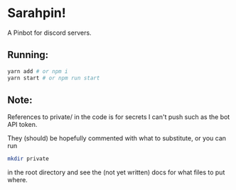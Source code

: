 # Sarahpin!

A Pinbot for discord servers.

## Running:

```bash
yarn add # or npm i
yarn start # or npm run start
```

## Note:

References to private/ in the code is for secrets I can't push such as the bot API token.

They (should) be hopefully commented with what to substitute, or you can run 

```bash
mkdir private
``` 

in the root directory and see the (not yet written) docs for what files to put where. 